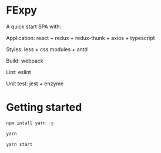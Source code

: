 # FExpy

A quick start SPA with:

Application: react + redux + redux-thunk + axios + typescript

Styles: less + css modules + antd

Build: webpack

Lint: eslint

Unit test: jest + enzyme

# Getting started

```sh
npm intall yarn -g

yarn

yarn start
```
